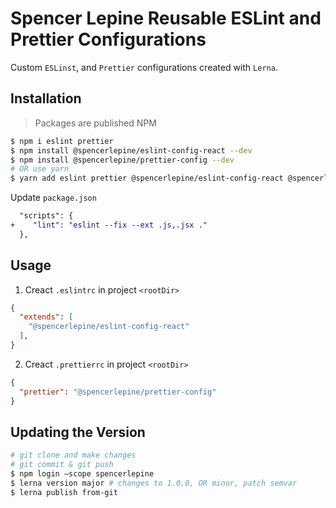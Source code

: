 # Spencer Lepine Reusable ESLint and Prettier Configurations

Custom `ESLinst`, and `Prettier` configurations created with `Lerna`.

## Installation
> Packages are published NPM
```sh
$ npm i eslint prettier
$ npm install @spencerlepine/eslint-config-react --dev
$ npm install @spencerlepine/prettier-config --dev
# OR use yarn
$ yarn add eslint prettier @spencerlepine/eslint-config-react @spencerlepine/prettier-config -D
```
Update `package.json`
```diff
  "scripts": {
+    "lint": "eslint --fix --ext .js,.jsx ."
  },
```


## Usage

1. Creact `.eslintrc` in project `<rootDir>`

```json
{
  "extends": [
    "@spencerlepine/eslint-config-react"
  ],
}
```

2. Creact `.prettierrc` in project `<rootDir>`

```json
{
  "prettier": "@spencerlepine/prettier-config"
}
```

## Updating the Version
```sh
# git clone and make changes
# git commit & git push
$ npm login –scope spencerlepine
$ lerna version major # changes to 1.0.0, OR minor, patch semvar
$ lerna publish from-git
```
